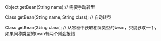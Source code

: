 Object getBean(String name);// 需要手动转型

Class getBean(String name, String class); // 自动转型

Class getBean(String class); // 从容器中获取相同类型的bean，只能获取一个，如果同种类型的bean有两个则会报错
